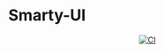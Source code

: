 # Smarty-UI
<p align="center">
  <a href="https://github.com/lihaosongbluejeans/smart-ui-vite/actions/workflows/main.yml">
  <img src="https://github.com/lihaosongbluejeans/smart-ui-vite/actions/workflows/main.yml/badge.svg?branch=main" alt="CI" style="max-width:100%;">
  </a>
</p>